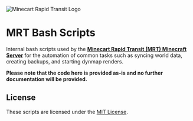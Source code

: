 ![Minecart Rapid Transit Logo](https://www.minecartrapidtransit.net/wp-content/uploads/2015/01/logo-with-title2.png)

# MRT Bash Scripts
Internal bash scripts used by the **[Minecart Rapid Transit (MRT) Minecraft Server](https://www.minecartrapidtransit.net)** for the automation of common tasks such as syncing world data, creating backups, and starting dynmap renders.

**Please note that the code here is provided as-is and no further documentation will be provided.**

## License
These scripts are licensed under the [MIT License](https://choosealicense.com/licenses/mit/).

